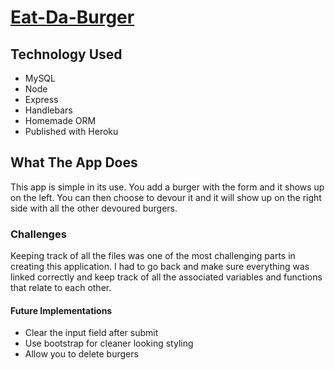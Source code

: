 # [Eat-Da-Burger](https://stormy-garden-74550.herokuapp.com/)

## Technology Used
* MySQL
* Node
* Express
* Handlebars
* Homemade ORM
* Published with Heroku

## What The App Does
This app is simple in its use. You add a burger with the form and it shows up on the left. You can then choose to devour it and it will show up on the right side with all the other devoured burgers.

### Challenges
Keeping track of all the files was one of the most challenging parts in creating this application. I had to go back and make sure everything was linked correctly and keep track of all the associated variables and functions that relate to each other.

#### Future Implementations
* Clear the input field after submit
* Use bootstrap for cleaner looking styling
* Allow you to delete burgers